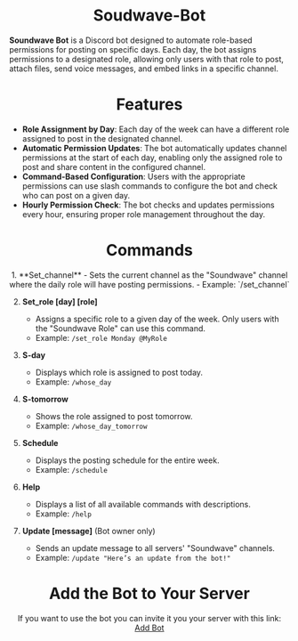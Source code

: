 <h1 align=center> Soudwave-Bot </h1>

**Soundwave Bot** is a Discord bot designed to automate role-based permissions for posting on specific days. Each day, the bot assigns permissions to a designated role, allowing only users with that role to post, attach files, send voice messages, and embed links in a specific channel.


<h1 align=center> Features </h2>

- **Role Assignment by Day**: Each day of the week can have a different role assigned to post in the designated channel.
- **Automatic Permission Updates**: The bot automatically updates channel permissions at the start of each day, enabling only the assigned role to post and share content in the configured channel.
- **Command-Based Configuration**: Users with the appropriate permissions can use slash commands to configure the bot and check who can post on a given day.
- **Hourly Permission Check**: The bot checks and updates permissions every hour, ensuring proper role management throughout the day.

<h1 align=center >Commands </h1>

<p align=center>
1. **Set_channel**
   - Sets the current channel as the "Soundwave" channel where the daily role will have posting permissions.
   - Example: `/set_channel`
   
2. **Set_role [day] [role]**
   - Assigns a specific role to a given day of the week. Only users with the "Soundwave Role" can use this command.
   - Example: `/set_role Monday @MyRole`
   
3. **S-day**
   - Displays which role is assigned to post today.
   - Example: `/whose_day`
   
4. **S-tomorrow**
   - Shows the role assigned to post tomorrow.
   - Example: `/whose_day_tomorrow`
   
5. **Schedule**
   - Displays the posting schedule for the entire week.
   - Example: `/schedule`
   
6. **Help**
   - Displays a list of all available commands with descriptions.
   - Example: `/help`
   
7. **Update [message]** (Bot owner only)
   - Sends an update message to all servers' "Soundwave" channels.
   - Example: `/update "Here’s an update from the bot!"`
</p>

<h1 align=center>Add the Bot to Your Server</h1>
<p align=center>
If you want to use the bot you can invite it you your server with this link:
<a href="https://discord.com/oauth2/authorize?client_id=1289690644310392884&permissions=268437520&integration_type=0&scope=bot
">Add Bot</a>
</p>

